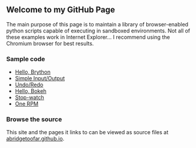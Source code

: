 ## Welcome to my GitHub Page

The main purpose of this page is to maintain a library of browser-enabled python scripts capable of executing in sandboxed environments. Not all of these examples work in Internet Explorer... I recommend using the Chromium browser for best results.

### Sample code

- [Hello, Brython](hello_world\brython.html)
- [Simple Input/Output](inout\brython.html)
- [Undo/Redo](remember\brython.html)
- [Hello, Bokeh](hello_bokeh\brython.html)
- [Stop-watch](interval\brython.html)
- [One RPM](onerpm\brython.html)

### Browse the source

This site and the pages it links to can be viewed as source files at [abridgetoofar.github.io](https://github.com/ABridgeTooFar/abridgetoofar.github.io). 
